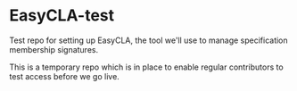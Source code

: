 # EasyCLA-test
Test repo for setting up EasyCLA, the tool we'll use to manage specification membership signatures.

This is a temporary repo which is in place to enable regular contributors to test access before we go live.
